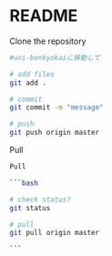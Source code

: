 # README

Clone the repository

```bash
#uni-benkyokaiに移動して

# add files
git add .

# commit
git commit -m "message"

# push
git push origin master


```



Pull

~~~bash
Pull

```bash

# check status?
git status

# pull
git pull origin master

```


~~~

